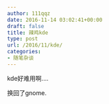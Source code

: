 ```yaml
---
author: 111qqz
date: 2016-11-14 03:02:41+00:00
draft: false
title: 辣鸡kde
type: post
url: /2016/11/kde/
categories:
- 随笔杂谈
---
```


kde好难用啊....

换回了gnome.
